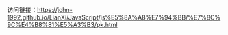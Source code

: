 访问链接：https://john-1992.github.io/LianXi/JavaScript/js%E5%8A%A8%E7%94%BB/%E7%8C%9C%E4%B8%81%E5%A3%B3/pk.html

